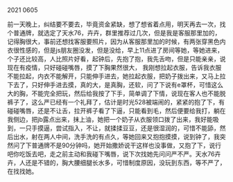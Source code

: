 2021 0605

前一天晚上，纠结要不要去，毕竟资金紧缺，想了想省着点用，明天再去一次，找个普通牌，就选定了天水76，卉卉，群里推荐过几次，但是我是客服那里加的，记得胸很大，事前还想找客服要照片，因为从客服那里加的时候，有两张穿黑色内衣很性感的，但是js朋友圈没发，但是没给，早上11点进了房间等她，等她进来，个子还比较高，人比照片好看，起钟后，先抱了抱，我先舌吻，但是只能亲亲，说现在有疫情，只好碰碰嘴唇，摸了下胸果然很大， 我刚想拉起衣服，告诉我衣服不能拉起，内衣不能解开，只能伸手进去，她拉起衣服，把奶子拨出来，又马上拉下去了，只好伸手进去摸，真的大，是真胸，还软，问了下说有e罩杯，可惜这么大的胸，不能完全把玩，然后给我按了下手，简单调了下情，说现在客人也不能脱裤子了，这么严已经有一个礼拜了，估计是时光528被端闹的，紧紧的抱了下，有碰碰嘴唇，还是不让舌，拉开裤子看了下逼，只能看到毛，然后便要给我打，躺在我侧边，把jb露点出来，抹上油，她把一个奶子从衣服领口拨了出来，我好能吸到，一只手摸逼，尝试指入，不让，就揉揉豆豆，还是很湿润的，可惜不能舔，然后出水，射在两人中间，洗手洗的有点久，等她回来又抱抱摸摸，说到钟了，我突然问了下普通牌不是90分钟吗，她开始撒娇说干这样也没事做，又抱了下，说行吧你吃饭去吧，走之前主动和我碰下嘴唇，说下次找她先问问严不严。天水76卉卉，人还是不错的，胸大腰细腿长水多，可惜制度原因，没玩到东西，等不严了，在找找她。